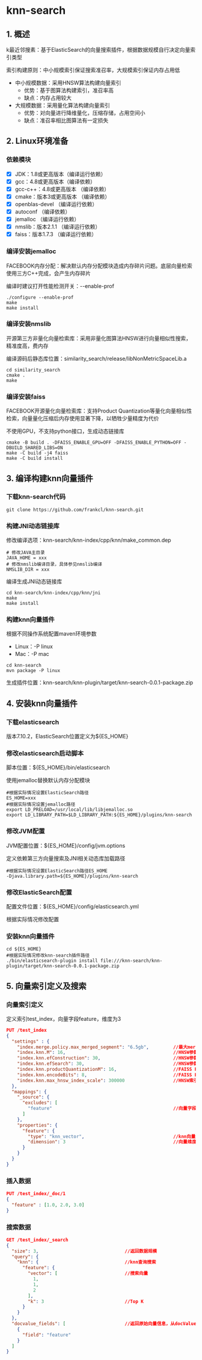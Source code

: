 # knn-search

## 1. 概述
k最近邻搜素：基于ElasticSearch的向量搜索插件，根据数据规模自行决定向量索引类型

索引构建原则：中小规模索引保证搜索准召率，大规模索引保证内存占用低

* 中小规模数据：采用HNSW算法构建向量索引
  * 优势：基于图算法构建索引，准召率高
  * 缺点：内存占用较大
* 大规模数据：采用量化算法构建向量索引
  * 优势：对向量进行降维量化，压缩存储，占用空间小
  * 缺点：准召率相比图算法有一定损失 

## 2. Linux环境准备

### 依赖模块

- [x] JDK：1.8或更高版本（编译运行依赖）
- [x] gcc：4.8或更高版本（编译依赖）
- [x] gcc-c++：4.8或更高版本 （编译依赖）
- [x] cmake：版本3或更高版本 （编译依赖）
- [x] openblas-devel （编译运行依赖）
- [x] autoconf （编译依赖）
- [x] jemalloc （编译运行依赖）
- [x] nmslib：版本2.1.1 （编译运行依赖）
- [x] faiss：版本1.7.3 （编译运行依赖）

### 编译安装jemalloc

FACEBOOK内存分配：解决默认内存分配模块造成内存碎片问题。底层向量检索使用三方C++完成，会产生内存碎片

编译时建议打开性能检测开关：--enable-prof
```shell
./configure --enable-prof
make
make install
```

### 编译安装nmslib
开源第三方非量化向量检索库：采用非量化图算法HNSW进行向量相似性搜索，精准度高，费内存

编译源码后静态库位置：similarity_search/release/libNonMetricSpaceLib.a
```shell
cd similarity_search
cmake .
make
```

### 编译安装faiss
FACEBOOK开源量化向量检索库：支持Product Quantization等量化向量相似性检索，向量量化压缩后内存使用显著下降，以牺牲少量精度为代价

不使用GPU，不支持python接口，生成动态链接库
```shell
cmake -B build . -DFAISS_ENABLE_GPU=OFF -DFAISS_ENABLE_PYTHON=OFF -DBUILD_SHARED_LIBS=ON
make -C build -j4 faiss
make -C build install
```

## 3. 编译构建knn向量插件

### 下载knn-search代码
```shell
git clone https://github.com/frankcl/knn-search.git
```

### 构建JNI动态链接库

修改编译选项：knn-search/knn-index/cpp/knn/make_common.dep
```shell
# 修改JAVA主目录
JAVA_HOME = xxx
# 修改nmslib编译目录，具体参见nmslib编译
NMSLIB_DIR = xxx
```
编译生成JNI动态链接库
```shell
cd knn-search/knn-index/cpp/knn/jni
make
make install
```

### 构建knn向量插件

根据不同操作系统配置maven环境参数 
 * Linux：-P linux
 * Mac：-P mac

```shell
cd knn-search
mvn package -P linux
```
生成插件位置：knn-search/knn-plugin/target/knn-search-0.0.1-package.zip

## 4. 安装knn向量插件

### 下载elasticsearch

版本7.10.2，ElasticSearch位置定义为${ES_HOME}

### 修改elasticsearch启动脚本

脚本位置：${ES_HOME}/bin/elasticsearch

使用jemalloc替换默认内存分配模块

```shell
#根据实际情况设置ElasticSearch路径
ES_HOME=xxx
#根据实际情况设置jemalloc路径
export LD_PRELOAD=/usr/local/lib/libjemalloc.so
export LD_LIBRARY_PATH=$LD_LIBRARY_PATH:${ES_HOME}/plugins/knn-search
```

### 修改JVM配置

JVM配置位置：${ES_HOME}/config/jvm.options

定义依赖第三方向量搜索及JNI相关动态库加载路径

```shell
#根据实际情况设置ElasticSearch路径ES_HOME
-Djava.library.path=${ES_HOME}/plugins/knn-search
```

### 修改ElasticSearch配置

配置文件位置：${ES_HOME}/config/elasticsearch.yml

根据实际情况修改配置

### 安装knn向量插件

```shell
cd ${ES_HOME}
#根据实际情况修改knn-search插件路径
./bin/elasticsearch-plugin install file:///knn-search/knn-plugin/target/knn-search-0.0.1-package.zip
```

## 5. 向量索引定义及搜索

### 向量索引定义

定义索引test_index，向量字段feature，维度为3

```json
PUT /test_index
{
  "settings" : {
    "index.merge.policy.max_merged_segment": "6.5gb",         //最大merge segment大小
    "index.knn.M": 16,                                        //HNSW参数M
    "index.knn.efConstruction": 30,                           //HNSW参数efConstruction
    "index.knn.efSearch": 30,                                 //HNSW参数efSearch
    "index.knn.productQuantizationM": 16,                     //FAISS PQ参数M
    "index.knn.encodeBits": 8,                                //FAISS PQ参数encodeBits
    "index.knn.max_hnsw_index_scale": 300000                  //HNSW索引阈值，超过阈值生成量化FAISS索引
  },
  "mappings": {
    "_source": {
      "excludes": [
        "feature"                                             //向量字段不存储source，节省空间
      ]
    },
    "properties": {
      "feature": {
        "type": "knn_vector",                                 //knn向量字段
        "dimension": 3                                        //向量维度
      }
    }
  }
}
```

### 插入数据

```json
PUT /test_index/_doc/1
{
  "feature" : [1.0, 2.0, 3.0]
}
```

### 搜索数据

```json
GET /test_index/_search
{
  "size": 3,                                //返回数据规模
  "query": {
    "knn": {                                //knn查询搜索
      "feature": {
        "vector": [                         //搜索向量
          1,
          1,
          2
        ],
        "k": 3                              //Top K
      }
    }
  },
  "docvalue_fields": [                      //返回原始向量信息，从docValue读取向量数据                   
    {
      "field": "feature"
    }
  ]
}
```